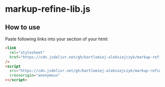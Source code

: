# markup-refine-lib.js

## How to use

Paste following links into your <head> section of your html:

```html
<link
  rel="stylesheet"
  href="https://cdn.jsdelivr.net/gh/bartlomiej-aleksiejczyk/markup-refine-lib.js@0.2.13/dist/markupRefineLibJs.min.css"
/>
<script
  src="https://cdn.jsdelivr.net/gh/bartlomiej-aleksiejczyk/markup-refine-lib.js@0.2.13/dist/markupRefineLibJs.min.js"
  crossorigin="anonymous"
></script>
```
